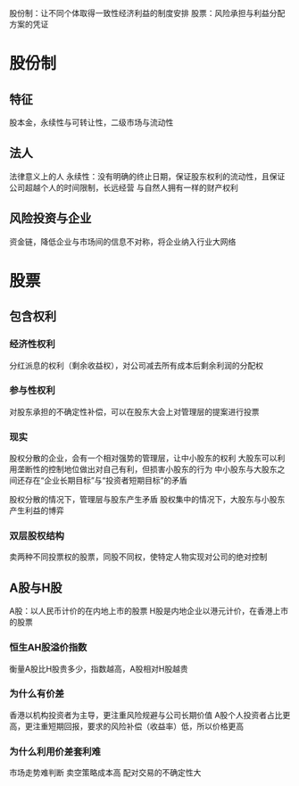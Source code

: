 股份制：让不同个体取得一致性经济利益的制度安排
股票：风险承担与利益分配方案的凭证

# 股份制
## 特征
股本金，永续性与可转让性，二级市场与流动性
## 法人
法律意义上的人
永续性：没有明确的终止日期，保证股东权利的流动性，且保证公司超越个人的时间限制，长远经营
与自然人拥有一样的财产权利
## 风险投资与企业
资金链，降低企业与市场间的信息不对称，将企业纳入行业大网络


# 股票
## 包含权利
### 经济性权利
分红派息的权利（剩余收益权），对公司减去所有成本后剩余利润的分配权
### 参与性权利
对股东承担的不确定性补偿，可以在股东大会上对管理层的提案进行投票
### 现实
股权分散的企业，会有一个相对强势的管理层，让中小股东的权利
大股东可以利用垄断性的控制地位做出对自己有利，但损害小股东的行为 
中小股东与大股东之间还存在“企业长期目标”与“投资者短期目标”的矛盾

股权分散的情况下，管理层与股东产生矛盾
股权集中的情况下，大股东与小股东产生利益的博弈
### 双层股权结构
卖两种不同投票权的股票，同股不同权，使特定人物实现对公司的绝对控制
## A股与H股
A股：以人民币计价的在内地上市的股票
H股是内地企业以港元计价，在香港上市的股票
### 恒生AH股溢价指数
衡量A股比H股贵多少，指数越高，A股相对H股越贵
### 为什么有价差
香港以机构投资者为主导，更注重风险规避与公司长期价值
A股个人投资者占比更高，更注重短期回报，要求的风险补偿（收益率）低，所以价格更高
### 为什么利用价差套利难
市场走势难判断
卖空策略成本高
配对交易的不确定性大